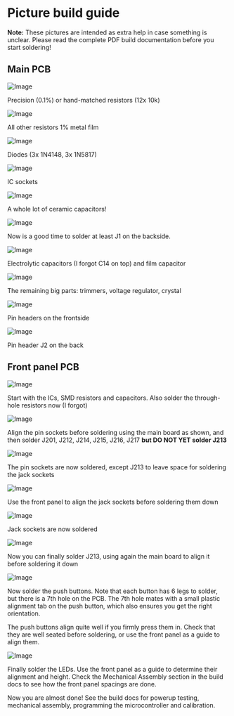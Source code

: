 # Picture build guide

**Note:** These pictures are intended as extra help in case something is unclear. Please read the complete PDF build documentation before you start soldering!

## Main PCB
![Image](IMG_1551.jpg)

Precision (0.1%) or hand-matched resistors (12x 10k)


![Image](IMG_1552.jpg)

All other resistors 1% metal film


![Image](IMG_1553.jpg)

Diodes (3x 1N4148, 3x 1N5817)


![Image](IMG_1554.jpg)

IC sockets


![Image](IMG_1556.jpg)

A whole lot of ceramic capacitors!


![Image](IMG_1557.jpg)

Now is a good time to solder at least J1 on the backside.


![Image](IMG_1558.jpg)

Electrolytic capacitors (I forgot C14 on top) and film capacitor 


![Image](IMG_1559.jpg)

The remaining big parts: trimmers, voltage regulator, crystal


![Image](IMG_1560.jpg)

Pin headers on the frontside


![Image](IMG_1562.jpg)

Pin header J2 on the back


## Front panel PCB
![Image](IMG_1562.jpg)

Start with the ICs, SMD resistors and capacitors. Also solder the through-hole resistors now (I forgot)


![Image](IMG_1566.jpg)

Align the pin sockets before soldering using the main board as shown, and then solder J201, J212, J214, J215, J216, J217 **but DO NOT YET solder J213** 


![Image](IMG_1569.jpg)

The pin sockets are now soldered, except J213 to leave space for soldering the jack sockets


![Image](IMG_1570.jpg)

Use the front panel to align the jack sockets before soldering them down


![Image](IMG_1571.jpg)

Jack sockets are now soldered


![Image](IMG_1572.jpg)

Now you can finally solder J213, using again the main board to align it before soldering it down


![Image](IMG_1573.jpg)

Now solder the push buttons. Note that each button has 6 legs to solder, but there is a 7th hole on the PCB. The 7th hole mates with a small plastic alignment tab on the push button, which also ensures you get the right orientation.

The push buttons align quite well if you firmly press them in. Check that they are well seated before soldering, or use the front panel as a guide to align them.


![Image](IMG_1574.jpg)

Finally solder the LEDs. Use the front panel as a guide to determine their alignment and height. Check the Mechanical Assembly section in the build docs to see how the front panel spacings are done.

Now you are almost done! See the build docs for powerup testing, mechanical assembly, programming the microcontroller and calibration.
